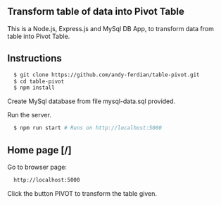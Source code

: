 ## Transform table of data into Pivot Table

This is a Node.js, Express.js and MySql DB App, to transform data from table into Pivot Table.

## Instructions

```bash
  $ git clone https://github.com/andy-ferdian/table-pivot.git
  $ cd table-pivot
  $ npm install
```

Create MySql database from file mysql-data.sql provided.

Run the server.

```bash
  $ npm run start # Runs on http://localhost:5000
```

## Home page [/]

Go to browser page:

```bash
  http://localhost:5000
```

Click the button PIVOT to transform the table given.
